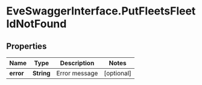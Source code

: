 # EveSwaggerInterface.PutFleetsFleetIdNotFound

## Properties
Name | Type | Description | Notes
------------ | ------------- | ------------- | -------------
**error** | **String** | Error message | [optional] 


